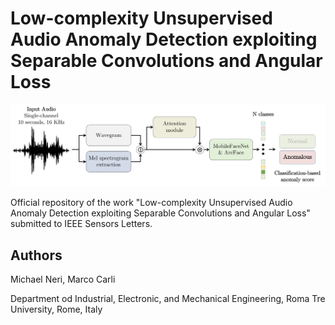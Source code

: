 # Low-complexity Unsupervised Audio Anomaly Detection exploiting Separable Convolutions and Angular Loss

<img src="images/ProposedASD.jpg"/>

Official repository of the work "Low-complexity Unsupervised Audio Anomaly Detection exploiting Separable Convolutions and Angular Loss" submitted to IEEE Sensors Letters.

## Authors
Michael Neri, Marco Carli

Department od Industrial, Electronic, and Mechanical Engineering, Roma Tre University, Rome, Italy
